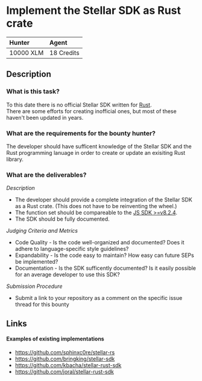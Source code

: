 
# Implement the Stellar SDK as Rust crate

| Hunter | Agent
| :- | :-
| 10000 XLM | 18 Credits

## Description

### What is this task?

To this date there is no official Stellar SDK written for [Rust](https://www.rust-lang.org/).  
There are some efforts for creating inofficial ones, but most of these haven't been updated in years.

### What are the requirements for the bounty hunter?

The developer should have sufficent knowledge of the Stellar SDK and the Rust programming lanuage in order to create or update an exisiting Rust library.

### What are the deliverables?

*Description* <br>
  * The developer should provide a complete integration of the Stellar SDK as a Rust crate. (This does not have to be reinventing the wheel.)
  * The function set should be compareable to the [JS SDK >=v8.2.4](https://github.com/stellar/js-stellar-sdk).
  * The SDK should be fully documented.

*Judging Criteria and Metrics* <br>
  * Code Quality - Is the code well-organized and documented? Does it adhere to language-specific style guidelines?
  * Expandability - Is the code easy to maintain? How easy can future SEPs be implemented?
  * Documentation - Is the SDK sufficently documented? Is it  easily possible for an average developer to use this SDK?
  
*Submission Procedure* <br>
  * Submit a link to your repository as a comment on the specific issue thread for this bounty

## Links
#### Examples of existing implementations  
- https://github.com/sphinxc0re/stellar-rs  
- https://github.com/bringking/stellar-sdk  
- https://github.com/kbacha/stellar-rust-sdk  
- https://github.com/joral/stellar-rust-sdk
